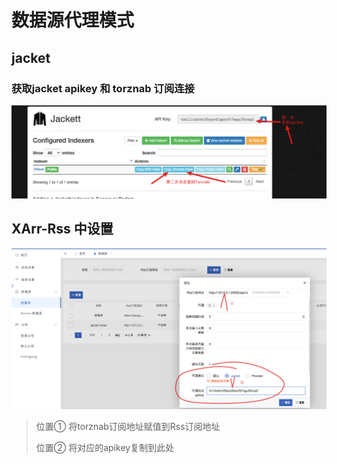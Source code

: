 # 数据源代理模式

## jacket

### 获取jacket apikey 和 torznab 订阅连接
![img.png](img.png)


## XArr-Rss 中设置
![img_1.png](img_1.png)
> 位置① 将torznab订阅地址赋值到Rss订阅地址
> 
> 位置② 将对应的apikey复制到此处
    